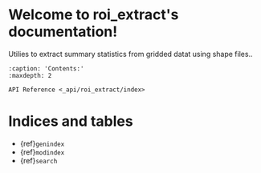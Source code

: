 # Welcome to roi_extract's documentation!

Utilies to extract summary statistics from gridded datat using shape files..

```{toctree}
:caption: 'Contents:'
:maxdepth: 2

API Reference <_api/roi_extract/index>
```

# Indices and tables

- {ref}`genindex`
- {ref}`modindex`
- {ref}`search`
